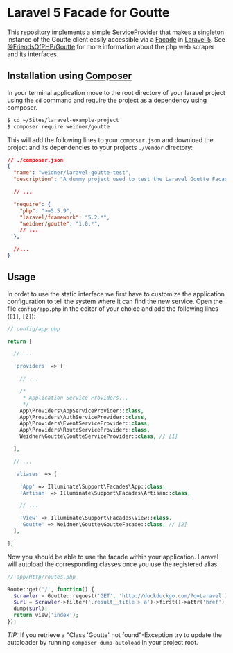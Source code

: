 # Laravel 5 Facade for Goutte

This repository implements a simple [ServiceProvider](https://laravel.com/docs/master/providers) that makes a singleton instance of the Goutte client easily accessible via a [Facade](https://laravel.com/docs/master/facades) in [Laravel 5](http://laravel.com). See [@FriendsOfPHP/Goutte](https://github.com/FriendsOfPHP/Goutte) for more information about the php web scraper and its interfaces.

## Installation using [Composer](https://getcomposer.org/)

In your terminal application move to the root directory of your laravel project using the `cd` command and require the project as a dependency using composer.

```sh
$ cd ~/Sites/laravel-example-project
$ composer require weidner/goutte
```

This will add the following lines to your `composer.json` and download the project and its dependencies to your projects `./vendor` directory:

```json
// ./composer.json
{
  "name": "weidner/laravel-goutte-test",
  "description": "A dummy project used to test the Laravel Goutte Facade.",

  // ...

  "require": {
    "php": ">=5.5.9",
    "laravel/framework": "5.2.*",
    "weidner/goutte": "1.0.*",
    // ...
  },

  //...
}
```


## Usage

In ordet to use the static interface we first have to customize the application configuration to tell the system where it can find the new service. Open the file `config/app.php` in the editor of your choice and add the following lines (`[1]`, `[2]`):

```php
// config/app.php

return [

  // ...

  'providers' => [

    // ...

    /*
     * Application Service Providers...
     */
    App\Providers\AppServiceProvider::class,
    App\Providers\AuthServiceProvider::class,
    App\Providers\EventServiceProvider::class,
    App\Providers\RouteServiceProvider::class,
    Weidner\Goutte\GoutteServiceProvider::class, // [1]

  ],

  // ...

  'aliases' => [

    'App' => Illuminate\Support\Facades\App::class,
    'Artisan' => Illuminate\Support\Facades\Artisan::class,

    // ...

    'View' => Illuminate\Support\Facades\View::class,
    'Goutte' => Weidner\Goutte\GoutteFacade::class, // [2]
  ],

];

```

Now you should be able to use the facade within your application. Laravel will autoload the corresponding classes once you use the registered alias.

```php
// app/Http/routes.php

Route::get('/', function() {
  $crawler = Goutte::request('GET', 'http://duckduckgo.com/?q=Laravel');
  $url = $crawler->filter('.result__title > a')->first()->attr('href');
  dump($url);
  return view('index');
});
```

*TIP:* If you retrieve a "Class 'Goutte' not found"-Exception try to update the autoloader by running `composer dump-autoload` in your project root.
